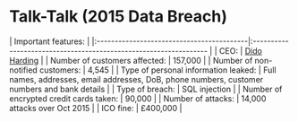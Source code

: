 # Talk-Talk (2015 Data Breach)

|                                   Important features:                                                                                            |
|:------------------------------------------|:-----------------------------------------------------------------                                    |
| CEO:                                      | [Dido Harding](https://en.wikipedia.org/wiki/Dido_Harding)                                           |
| Number of customers affected:             | 157,000                                                                                              |
| Number of non-notified customers:         | 4,545                                                                                                |
| Type of personal information leaked:      | Full names, addresses, email addresses, DoB, phone numbers, customer numbers and bank details        |
| Type of breach:                           | SQL injection                                                                                        |
| Number of encrypted credit cards taken:   | 90,000                                                                                               |
| Number of attacks:                        | 14,000 attacks over Oct 2015                                                                         |
| ICO fine:                                 | £400,000                                                                                             |


